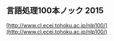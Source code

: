 ## 言語処理100本ノック 2015
[http://www.cl.ecei.tohoku.ac.jp/nlp100/](http://www.cl.ecei.tohoku.ac.jp/nlp100/)
